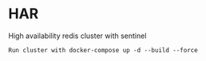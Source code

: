 # HAR
High availability redis cluster with sentinel
``` 
Run cluster with docker-compose up -d --build --force 
```
